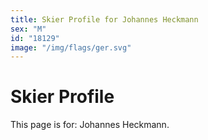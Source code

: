 ```yaml
---
title: Skier Profile for Johannes Heckmann
sex: "M"
id: "18129"
image: "/img/flags/ger.svg" 
---
```


# Skier Profile

This page is for: Johannes Heckmann.
    